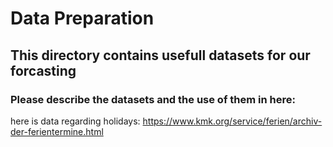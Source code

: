 # Data Preparation
## This directory contains usefull datasets for our forcasting
### Please describe the datasets and the use of them in here:
here is data regarding holidays: https://www.kmk.org/service/ferien/archiv-der-ferientermine.html
